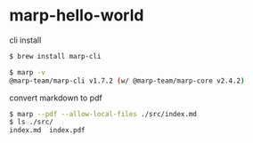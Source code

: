# marp-hello-world

cli install

```sh
$ brew install marp-cli

$ marp -v
@marp-team/marp-cli v1.7.2 (w/ @marp-team/marp-core v2.4.2)
```

convert markdown to pdf

```sh
$ marp --pdf --allow-local-files ./src/index.md
$ ls ./src/
index.md  index.pdf
```
